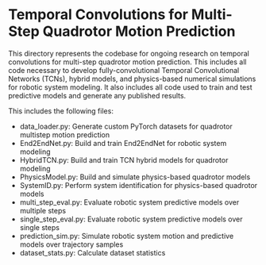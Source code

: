# Temporal Convolutions for Multi-Step Quadrotor Motion Prediction

This directory represents the codebase for ongoing research on temporal convolutions for multi-step quadrotor motion prediction. 
This includes all code necessary to develop fully-convolutional Temporal Convolutional Networks (TCNs), hybrid models, and 
physics-based numerical simulations for robotic system modeling. It also includes all code used to train and test predictive models
and generate any published results.

This includes the following files:
- data_loader.py:	Generate custom PyTorch datasets for quadrotor multistep motion prediction
- End2EndNet.py:	Build and train End2EndNet for robotic system modeling
- HybridTCN.py:		Build and train TCN hybrid models for quadrotor modeling
- PhysicsModel.py:	Build and simulate physics-based quadrotor models
- SystemID.py:		Perform system identification for physics-based quadrotor models
- multi_step_eval.py:	Evaluate robotic system predictive models over multiple steps
- single_step_eval.py:	Evaluate robotic system predictive models over single steps
- prediction_sim.py:	Simulate robotic system motion and predictive models over trajectory samples 
- dataset_stats.py:	Calculate dataset statistics
